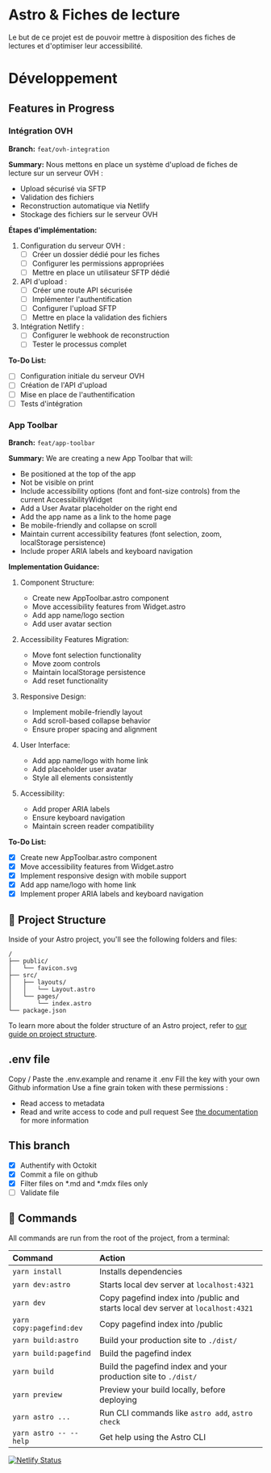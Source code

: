 # Astro & Fiches de lecture

Le but de ce projet est de pouvoir mettre à disposition des fiches de lectures et d'optimiser leur accessibilité. 

# Développement

## Features in Progress

### Intégration OVH
**Branch:** `feat/ovh-integration`

**Summary:**
Nous mettons en place un système d'upload de fiches de lecture sur un serveur OVH :
- Upload sécurisé via SFTP
- Validation des fichiers
- Reconstruction automatique via Netlify
- Stockage des fichiers sur le serveur OVH

**Étapes d'implémentation:**
1. Configuration du serveur OVH :
   - [ ] Créer un dossier dédié pour les fiches
   - [ ] Configurer les permissions appropriées
   - [ ] Mettre en place un utilisateur SFTP dédié

2. API d'upload :
   - [ ] Créer une route API sécurisée
   - [ ] Implémenter l'authentification
   - [ ] Configurer l'upload SFTP
   - [ ] Mettre en place la validation des fichiers

3. Intégration Netlify :
   - [ ] Configurer le webhook de reconstruction
   - [ ] Tester le processus complet

**To-Do List:**
- [ ] Configuration initiale du serveur OVH
- [ ] Création de l'API d'upload
- [ ] Mise en place de l'authentification
- [ ] Tests d'intégration

### App Toolbar
**Branch:** `feat/app-toolbar`

**Summary:**
We are creating a new App Toolbar that will:
- Be positioned at the top of the app
- Not be visible on print
- Include accessibility options (font and font-size controls) from the current AccessibilityWidget
- Add a User Avatar placeholder on the right end
- Add the app name as a link to the home page
- Be mobile-friendly and collapse on scroll
- Maintain current accessibility features (font selection, zoom, localStorage persistence)
- Include proper ARIA labels and keyboard navigation

**Implementation Guidance:**
1. Component Structure:
   - Create new AppToolbar.astro component
   - Move accessibility features from Widget.astro
   - Add app name/logo section
   - Add user avatar section

2. Accessibility Features Migration:
   - Move font selection functionality
   - Move zoom controls
   - Maintain localStorage persistence
   - Add reset functionality

3. Responsive Design:
   - Implement mobile-friendly layout
   - Add scroll-based collapse behavior
   - Ensure proper spacing and alignment

4. User Interface:
   - Add app name/logo with home link
   - Add placeholder user avatar
   - Style all elements consistently

5. Accessibility:
   - Add proper ARIA labels
   - Ensure keyboard navigation
   - Maintain screen reader compatibility

**To-Do List:**
- [x] Create new AppToolbar.astro component
- [x] Move accessibility features from Widget.astro
- [x] Implement responsive design with mobile support
- [x] Add app name/logo with home link
- [x] Implement proper ARIA labels and keyboard navigation

## 🚀 Project Structure

Inside of your Astro project, you'll see the following folders and files:

```text
/
├── public/
│   └── favicon.svg
├── src/
│   ├── layouts/
│   │   └── Layout.astro
│   └── pages/
│       └── index.astro
└── package.json
```

To learn more about the folder structure of an Astro project, refer to [our guide on project structure](https://docs.astro.build/en/basics/project-structure/).

## .env file
Copy / Paste the .env.example and rename it .env
Fill the key with your own Github information
Use a fine grain token with these permissions : 
- Read access to metadata
- Read and write access to code and pull request
See [the documentation](https://docs.github.com/fr/rest/authentication/permissions-required-for-fine-grained-personal-access-tokens) for more information

## This branch
- [x] Authentify with Octokit
- [x] Commit a file on github
- [x] Filter files on *.md and *.mdx files only
- [ ] Validate file

## 🧞 Commands

All commands are run from the root of the project, from a terminal:

| Command                  | Action                                                                           |
|:-------------------------|:---------------------------------------------------------------------------------|
| `yarn install`           | Installs dependencies                                                            |
| `yarn dev:astro`         | Starts local dev server at `localhost:4321`                                      |
| `yarn dev`               | Copy pagefind index into /public and starts local dev server at `localhost:4321` |
| `yarn copy:pagefind:dev` | Copy pagefind index into /public                                                 |
| `yarn build:astro`       | Build your production site to `./dist/`                                          |
| `yarn build:pagefind`    | Build the pagefind index                                                         |
| `yarn build`             | Build the pagefind index and your production site to `./dist/`                   |
| `yarn preview`           | Preview your build locally, before deploying                                     |
| `yarn astro ...`         | Run CLI commands like `astro add`, `astro check`                                 |
| `yarn astro -- --help`   | Get help using the Astro CLI                                                     |

[![Netlify Status](https://api.netlify.com/api/v1/badges/34286945-ff9a-4d18-9c66-0042e5269beb/deploy-status)](https://app.netlify.com/sites/astro-prisma-102442/deploys)